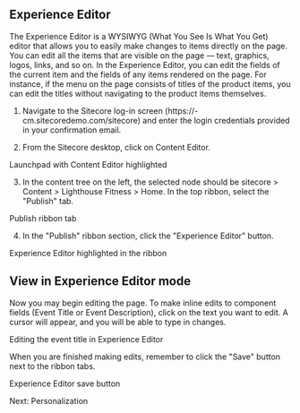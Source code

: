 ## Experience Editor

The Experience Editor is a WYSIWYG (What You See Is What You Get) editor that allows you to easily make changes to items directly on the page. You can edit all the items that are visible on the page — text, graphics, logos, links, and so on. In the Experience Editor, you can edit the fields of the current item and the fields of any items rendered on the page. For instance, if the menu on the page consists of titles of the product items, you can edit the titles without navigating to the product items themselves.

1. Navigate to the Sitecore log-in screen (https://<your instance id here>-cm.sitecoredemo.com/sitecore) and enter the login credentials provided in your confirmation email.

2. From the Sitecore desktop, click on Content Editor.

Launchpad with Content Editor highlighted

3. In the content tree on the left, the selected node should be sitecore > Content > Lighthouse Fitness > Home. In the top ribbon, select the "Publish" tab.

Publish ribbon tab

4. In the "Publish" ribbon section, click the "Experience Editor" button.

Experience Editor highlighted in the ribbon

## View in Experience Editor mode

Now you may begin editing the page. To make inline edits to component fields (Event Title or Event Description), click on the text you want to edit. A cursor will appear, and you will be able to type in changes.

Editing the event title in Experience Editor

When you are finished making edits, remember to click the "Save" button next to the ribbon tabs.

Experience Editor save button

Next: Personalization
